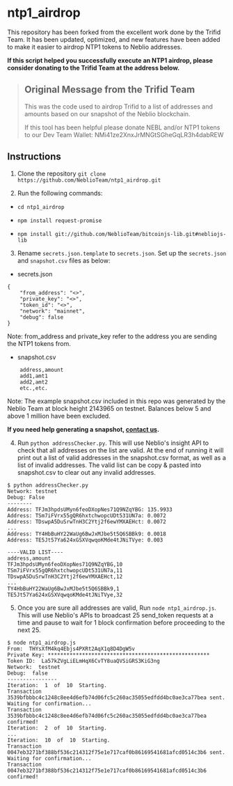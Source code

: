 # ntp1_airdrop

This repository has been forked from the excellent work done by the Trifid Team. It has been updated, optimized, and new features have been added to make it easier to airdrop NTP1 tokens to Neblio addresses. 

**If this script helped you successfully execute an NTP1 airdrop, please consider donating to the Trifid Team at the address below.**


> Original Message from the Trifid Team
> ----------------------------
> This was the code used to airdrop Trifid to a list of addresses and amounts based on our snapshot of the Neblio blockchain.
>
> If this tool has been helpful please donate NEBL and/or NTP1 tokens to our Dev Team Wallet:
> NMi41ze2XnxJrMNGtSGheGqLR3h4dabREW

## Instructions

1. Clone the repository `git clone https://github.com/NeblioTeam/ntp1_airdrop.git`

2. Run the following commands:

  * `cd ntp1_airdrop`

  * `npm install request-promise`

  * `npm install git://github.com/NeblioTeam/bitcoinjs-lib.git#nebliojs-lib`


3. Rename `secrets.json.template` to `secrets.json`. Set up the `secrets.json` and `snapshot.csv` files as below:

  * secrets.json
  ```
  {
      "from_address": "<>",
      "private_key": "<>",
      "token_id": "<>",
      "network": "mainnet",
      "debug": false
  }
  ```

Note: from_address and private_key refer to the address you are sending the NTP1 tokens from.

* snapshot.csv
```
    address,amount
    add1,amt1
    add2,amt2
    etc.,etc.
```

Note: The example snapshot.csv included in this repo was generated by the Neblio Team at block height 2143965 on testnet. Balances below 5 and above 1 million have been excluded. 

**If you need help generating a snapshot, [contact us](https://nebl.io/contact-us/).**

4. Run `python addressChecker.py`. This will use Neblio's insight API to check that all addresses on the list are valid. At the end of running it will print out a list of valid addresses in the snapshot.csv format, as well as a list of invalid addresses. The valid list can be copy & pasted into snapshot.csv to clear out any invalid addresses.
```
$ python addressChecker.py
Network: testnet
Debug: False
--------
Address: TFJm3hpdsUMyn6feoDXopNes71Q9NZqYBG: 135.9933
Address: TSm7iFVrx55gQR6hxtchwopcUDt531UN7a: 0.0072
Address: TDswpA5DuSrwTnH3C2Ytj2f6ewYMXAEHct: 0.0072
...
Address: TY4HbBuHY22WaUg6BwJxMJbe5t5Q6SBBk9: 0.0018
Address: TE5Jt57Ya624xGSXVqwqoKMde4tJNiTVye: 0.003

----VALID LIST----
address,amount
TFJm3hpdsUMyn6feoDXopNes71Q9NZqYBG,10
TSm7iFVrx55gQR6hxtchwopcUDt531UN7a,11
TDswpA5DuSrwTnH3C2Ytj2f6ewYMXAEHct,12
...
TY4HbBuHY22WaUg6BwJxMJbe5t5Q6SBBk9,1
TE5Jt57Ya624xGSXVqwqoKMde4tJNiTVye,32
```

5. Once you are sure all addresses are valid, Run `node ntp1_airdrop.js`. This will use Neblio's APIs to broadcast 25 send_token requests at a time and pause to wait for 1 block confirmation before proceeding to the next 25.
```
$ node ntp1_airdrop.js
From:  THYsXfM4kq4Ebjs4PXRt2AqX1q8D4DgW5v
Private Key: ****************************************************
Token ID:  La57kZVgLiELmHqX6CvTY8uaQVSiGRS3KiG3ng
Network:  testnet
Debug:  false
----------------
Iteration:  1  of  10  Starting.
Transaction 3539bfbbbc4c1248c8ee4d6efb74d06fc5c260ac35055edfdd4bc0ae3ca77bea sent. Waiting for confirmation...
Transaction 3539bfbbbc4c1248c8ee4d6efb74d06fc5c260ac35055edfdd4bc0ae3ca77bea confirmed!
Iteration:  2  of  10  Starting.
...
Iteration:  10  of  10  Starting.
Transaction 0047eb3271bf388bf536c214312f75e1e717caf0b86169541681afcd0514c3b6 sent. Waiting for confirmation...
Transaction 0047eb3271bf388bf536c214312f75e1e717caf0b86169541681afcd0514c3b6 confirmed!
```


